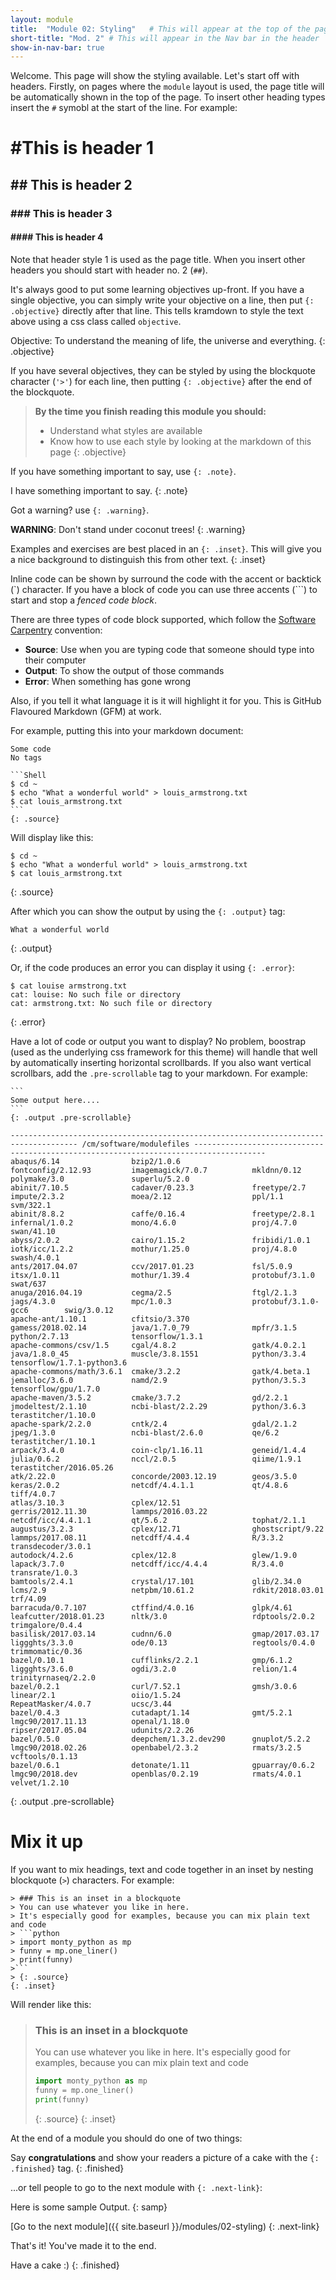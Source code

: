 ```yaml
---
layout: module
title:  "Module 02: Styling"   # This will appear at the top of the page
short-title: "Mod. 2" # This will appear in the Nav bar in the header
show-in-nav-bar: true
---
```


Welcome. This page will show the styling available. Let's start off with headers. Firstly, on pages where the `module` layout is used, the page title will be automatically shown in the top of the page. To insert other heading types insert the `#` symobl at the start of the line. For example:

# #This is header 1
## ## This is header 2
### ### This is header 3
#### #### This is header 4

Note that header style 1 is used as the page title. When you insert other headers you should start with header no. 2 (`##`).

It's always good to put some learning objectives up-front. If you have a single objective, you can simply write your objective on a line, then put `{: .objective}` directly after that line. This tells kramdown to style the text above using a css class called `objective`.

Objective: To understand the meaning of life, the universe and everything.
{: .objective}


If you have several objectives, they can be styled by using the blockquote character (`'>'`) for each line, then putting `{: .objective}` after the end of the blockquote.

> **By the time you finish reading this module you should:**
> - Understand what styles are available
> - Know how to use each style by looking at the markdown of this page
{: .objective}


If you have something important to say, use `{: .note}`.

I have something important to say.
{: .note}

Got a warning? use `{: .warning}`.

**WARNING**: Don't stand under coconut trees!
{: .warning}

Examples and exercises are best placed in an `{: .inset}`. This will give you a
nice background to distinguish this from other text.
{: .inset}

Inline code can be shown by surround the code with the accent or backtick (\`) character. If you have a block of code you can use three accents (\`\`\`)  to start and stop a *fenced code block*.

There are three types of code block supported, which follow the [Software Carpentry](https://software-carpentry.org) convention:
- **Source**: Use when you are typing code that someone should type into their computer
- **Output**: To show the output of those commands
- **Error**: When something has gone wrong

Also, if you tell it what language it is it will highlight it for you. This is GitHub Flavoured Markdown (GFM) at work.

For example, putting this into your markdown document:

```
Some code
No tags
```


~~~
```Shell
$ cd ~
$ echo "What a wonderful world" > louis_armstrong.txt
$ cat louis_armstrong.txt
```
{: .source}
~~~

Will display like this:

```shell
$ cd ~
$ echo "What a wonderful world" > louis_armstrong.txt
$ cat louis_armstrong.txt
```
{: .source}

After which you can show the output by using the `{: .output}` tag:
```shell
What a wonderful world
```
{: .output}

Or, if the code produces an error you can display it using `{: .error}`:
```shell
$ cat louise armstrong.txt
cat: louise: No such file or directory
cat: armstrong.txt: No such file or directory
```
{: .error}

Have a lot of code or output you want to display? No problem, boostrap (used as the underlying css framework for this theme) will handle that well by automatically inserting horizontal scrollbards. If you also want vertical scrollbars, add the `.pre-scrollable` tag to your markdown. For example:

~~~
```
Some output here....
```
{: .output .pre-scrollable}
~~~

```
------------------------------------------------------------------------------------- /cm/software/modulefiles --------------------------------------------------------------------------------------
abaqus/6.14                bzip2/1.0.6                fontconfig/2.12.93         imagemagick/7.0.7          mkldnn/0.12                polymake/3.0               superlu/5.2.0
abinit/7.10.5              cadaver/0.23.3             freetype/2.7               impute/2.3.2               moea/2.12                  ppl/1.1                    svm/322.1
abinit/8.8.2               caffe/0.16.4               freetype/2.8.1             infernal/1.0.2             mono/4.6.0                 proj/4.7.0                 swan/41.10
abyss/2.0.2                cairo/1.15.2               fribidi/1.0.1              iotk/icc/1.2.2             mothur/1.25.0              proj/4.8.0                 swash/4.0.1
ants/2017.04.07            ccv/2017.01.23             fsl/5.0.9                  itsx/1.0.11                mothur/1.39.4              protobuf/3.1.0             swat/637
anuga/2016.04.19           cegma/2.5                  ftgl/2.1.3                 jags/4.3.0                 mpc/1.0.3                  protobuf/3.1.0-gcc6        swig/3.0.12
apache-ant/1.10.1          cfitsio/3.370              gamess/2018.02.14          java/1.7.0_79              mpfr/3.1.5                 python/2.7.13              tensorflow/1.3.1
apache-commons/csv/1.5     cgal/4.8.2                 gatk/4.0.2.1               java/1.8.0_45              muscle/3.8.1551            python/3.3.4               tensorflow/1.7.1-python3.6
apache-commons/math/3.6.1  cmake/3.2.2                gatk/4.beta.1              jemalloc/3.6.0             namd/2.9                   python/3.5.3               tensorflow/gpu/1.7.0
apache-maven/3.5.2         cmake/3.7.2                gd/2.2.1                   jmodeltest/2.1.10          ncbi-blast/2.2.29          python/3.6.3               terastitcher/1.10.0
apache-spark/2.2.0         cntk/2.4                   gdal/2.1.2                 jpeg/1.3.0                 ncbi-blast/2.6.0           qe/6.2                     terastitcher/1.10.1
arpack/3.4.0               coin-clp/1.16.11           geneid/1.4.4               julia/0.6.2                nccl/2.0.5                 qiime/1.9.1                terastitcher/2016.05.26
atk/2.22.0                 concorde/2003.12.19        geos/3.5.0                 keras/2.0.2                netcdf/4.4.1.1             qt/4.8.6                   tiff/4.0.7
atlas/3.10.3               cplex/12.51                gerris/2012.11.30          lammps/2016.03.22          netcdf/icc/4.4.1.1         qt/5.6.2                   tophat/2.1.1
augustus/3.2.3             cplex/12.71                ghostscript/9.22           lammps/2017.08.11          netcdff/4.4.4              R/3.3.2                    transdecoder/3.0.1
autodock/4.2.6             cplex/12.8                 glew/1.9.0                 lapack/3.7.0               netcdff/icc/4.4.4          R/3.4.0                    transrate/1.0.3
bamtools/2.4.1             crystal/17.101             glib/2.34.0                lcms/2.9                   netpbm/10.61.2             rdkit/2018.03.01           trf/4.09
barracuda/0.7.107          ctffind/4.0.16             glpk/4.61                  leafcutter/2018.01.23      nltk/3.0                   rdptools/2.0.2             trimgalore/0.4.4
basilisk/2017.03.14        cudnn/6.0                  gmap/2017.03.17            liggghts/3.3.0             ode/0.13                   regtools/0.4.0             trimmomatic/0.36
bazel/0.10.1               cufflinks/2.2.1            gmp/6.1.2                  liggghts/3.6.0             ogdi/3.2.0                 relion/1.4                 trinityrnaseq/2.2.0
bazel/0.2.1                curl/7.52.1                gmsh/3.0.6                 linear/2.1                 oiio/1.5.24                RepeatMasker/4.0.7         ucsc/3.44
bazel/0.4.3                cutadapt/1.14              gmt/5.2.1                  lmgc90/2017.11.13          openal/1.18.0              ripser/2017.05.04          udunits/2.2.26
bazel/0.5.0                deepchem/1.3.2.dev290      gnuplot/5.2.2              lmgc90/2018.02.26          openbabel/2.3.2            rmats/3.2.5                vcftools/0.1.13
bazel/0.6.1                detonate/1.11              gpuarray/0.6.2             lmgc90/2018.dev            openblas/0.2.19            rmats/4.0.1                velvet/1.2.10
```
{: .output .pre-scrollable}


# Mix it up

If you want to mix headings, text and code together in an inset by nesting blockquote (`>`) characters. For example:

~~~
> ### This is an inset in a blockquote
> You can use whatever you like in here.
> It's especially good for examples, because you can mix plain text and code
> ```python
> import monty_python as mp
> funny = mp.one_liner()
> print(funny)
>```
> {: .source}
{: .inset}
~~~


Will render like this:
> ### This is an inset in a blockquote
> You can use whatever you like in here.
> It's especially good for examples, because you can mix plain text and code
> ```python
> import monty_python as mp
> funny = mp.one_liner()
> print(funny)
>```
> {: .source}
{: .inset}



At the end of a module you should do one of two things:

Say **congratulations** and show your readers a picture of a cake with the `{: .finished}` tag.
{: .finished}

...or tell people to go to the next module with `{: .next-link}`:


Here is some sample Output.
{: samp}


[Go to the next module]({{ site.baseurl }}/modules/02-styling)
{: .next-link}

That's it! You've made it to the end.

Have a cake :)
{: .finished}
